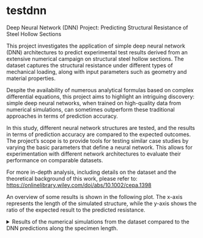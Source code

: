 # testdnn
Deep Neural Network (DNN) Project: Predicting Structural Resistance of Steel Hollow Sections

This project investigates the application of simple deep neural network (DNN) architectures to predict experimental test results derived from an extensive numerical campaign on structural steel hollow sections. The dataset captures the structural resistance under different types of mechanical loading, along with input parameters such as geometry and material properties.

Despite the availability of numerous analytical formulas based on complex differential equations, this project aims to highlight an intriguing discovery: simple deep neural networks, when trained on high-quality data from numerical simulations, can sometimes outperform these traditional approaches in terms of prediction accuracy.

In this study, different neural network structures are tested, and the results in terms of prediction accuracy are compared to the expected outcomes. The project’s scope is to provide tools for testing similar case studies by varying the basic parameters that define a neural network. This allows for experimentation with different network architectures to evaluate their performance on comparable datasets.

For more in-depth analysis, including details on the dataset and the theoretical background of this work, please refer to:
https://onlinelibrary.wiley.com/doi/abs/10.1002/cepa.1398

An overview of some results is shown in the following plot. The x-axis represents the length of the simulated structure, while the y-axis shows the ratio of the expected result to the predicted resistance.

<details>
<summary>
  Results of the numerical simulations from the dataset compared to the DNN predictions along the specimen length.
</summary>


![image](https://github.com/user-attachments/assets/e01381d4-f20a-4e9d-b9fa-5ff32b621027)

</details>
